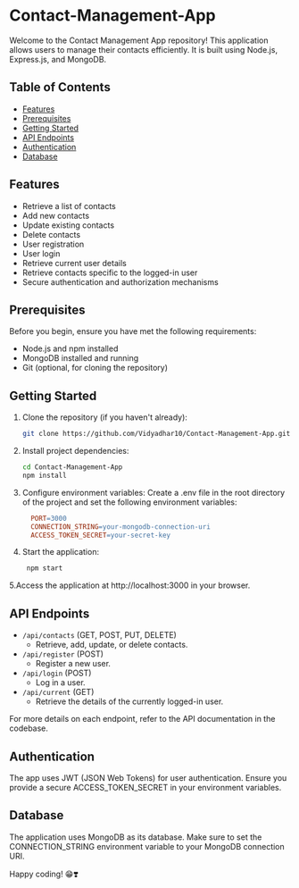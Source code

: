 # Contact-Management-App

Welcome to the Contact Management App repository! This application allows users to manage their contacts efficiently. It is built using Node.js, Express.js, and MongoDB.

## Table of Contents
- [Features](#features)
- [Prerequisites](#prerequisites)
- [Getting Started](#getting-started)
- [API Endpoints](#api-endpoints)
- [Authentication](#authentication)
- [Database](#database)

## Features

- Retrieve a list of contacts
- Add new contacts
- Update existing contacts
- Delete contacts
- User registration
- User login
- Retrieve current user details
- Retrieve contacts specific to the logged-in user
- Secure authentication and authorization mechanisms

## Prerequisites

Before you begin, ensure you have met the following requirements:
- Node.js and npm installed
- MongoDB installed and running
- Git (optional, for cloning the repository)

## Getting Started

1. Clone the repository (if you haven't already):
   ```bash
   git clone https://github.com/Vidyadhar10/Contact-Management-App.git
2. Install project dependencies:
   ```bash
   cd Contact-Management-App
   npm install
3. Configure environment variables:
   Create a .env file in the root directory of the project and set the following environment
   variables:
    ```makefile
      PORT=3000
      CONNECTION_STRING=your-mongodb-connection-uri
      ACCESS_TOKEN_SECRET=your-secret-key
4. Start the application:
    ```bash
     npm start
5.Access the application at http://localhost:3000 in your browser.

## API Endpoints

-  `/api/contacts` (GET, POST, PUT, DELETE)
     * Retrieve, add, update, or delete contacts.
-  `/api/register` (POST)
     * Register a new user.
-   `/api/login` (POST)
     * Log in a user.
-   `/api/current` (GET)
     * Retrieve the details of the currently logged-in user.
      
For more details on each endpoint, refer to the API documentation in the codebase.

## Authentication
The app uses JWT (JSON Web Tokens) for user authentication. Ensure you provide a secure ACCESS_TOKEN_SECRET in your environment variables.

## Database
The application uses MongoDB as its database. Make sure to set the CONNECTION_STRING environment variable to your MongoDB connection URI.


Happy coding! 😁❣️

